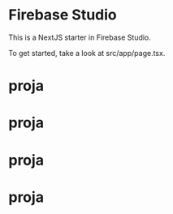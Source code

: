 # Firebase Studio

This is a NextJS starter in Firebase Studio.

To get started, take a look at src/app/page.tsx.
# proja
# proja
# proja
# proja
